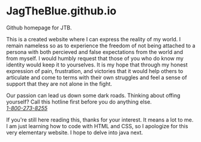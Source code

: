 # JagTheBlue.github.io
Github homepage for JTB.

This is a created website where I can express the reality of my world.  I remain nameless so as to experience the freedom of not         being attached to a persona with both percieved and false expectations from the world and from myself.  I would humbly request           that those of you who do know my identity would keep it to yourselves.  It is my hope that through my honest expression of               pain, frustration, and victories that it would help others to articulate and come to terms with their own struggles and feel a           sense of support that they are not alone in the fight.
      
Our passion can lead us down some dark roads.  Thinking about offing yourself? Call this hotline first before you do anything             else.  
        <a href="https://suicidepreventionlifeline.org/"><em>1-800-273-8255</em></a>
 
 If you're still here reading this, thanks for your interest.  It means a lot to me.  I am just learning how to code with HTML           and CSS, so I apologize for this very elementary website.  I hope to delve into java next.
 
